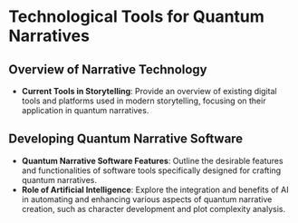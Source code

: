 # Technological Tools for Quantum Narratives

## Overview of Narrative Technology
- **Current Tools in Storytelling**: Provide an overview of existing digital tools and platforms used in modern storytelling, focusing on their application in quantum narratives.

## Developing Quantum Narrative Software
- **Quantum Narrative Software Features**: Outline the desirable features and functionalities of software tools specifically designed for crafting quantum narratives.
- **Role of Artificial Intelligence**: Explore the integration and benefits of AI in automating and enhancing various aspects of quantum narrative creation, such as character development and plot complexity analysis.
